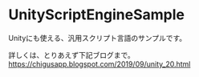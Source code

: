 # UnityScriptEngineSample
Unityにも使える、汎用スクリプト言語のサンプルです。

詳しくは、とりあえず下記ブログまで。
https://chigusapp.blogspot.com/2019/09/unity_20.html
